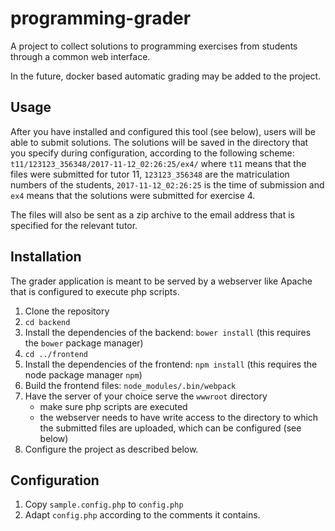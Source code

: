 # programming-grader
A project to collect solutions to programming exercises from
students through a common web interface.

In the future, docker based automatic grading may be added to
the project.

## Usage

After you have installed and configured this tool (see below), users will be
able to submit solutions. The solutions will be saved in
the directory that you specify during configuration, according
to the following scheme: `t11/123123_356348/2017-11-12_02:26:25/ex4/`
where `t11` means that the files were submitted for tutor 11, 
`123123_356348` are the matriculation numbers of the students,
`2017-11-12_02:26:25` is the time of submission and `ex4` means
that the solutions were submitted for exercise 4.

The files will also be sent as a zip archive to the email address that is specified
for the relevant tutor.

## Installation
The grader application is meant to be served by a webserver like
Apache that is configured to execute php scripts.

1. Clone the repository
1. `cd backend`
1. Install the dependencies of the backend: `bower install` (this
requires the `bower` package manager)
1. `cd ../frontend`
1. Install the dependencies of the frontend: `npm install` (this
requires the node package manager `npm`)
1. Build the frontend files: `node_modules/.bin/webpack`
1. Have the server of your choice serve the `wwwroot` directory
    - make sure php scripts are executed
    - the webserver needs to have write access to the
    directory to which the submitted files are uploaded,
    which can be configured (see below)
1. Configure the project as described below.

## Configuration

1. Copy `sample.config.php` to `config.php`
1. Adapt `config.php` according to the comments it contains.